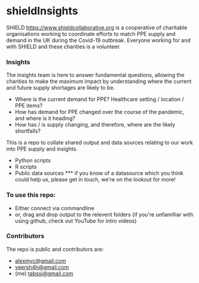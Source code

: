 # shieldInsights

  SHIELD https://www.shieldcollaborative.org is a cooperative of charitable organisations working to coordinate efforts to match PPE supply and demand in the UK during the Covid-19 outbreak. Everyone working for and with SHIELD and these charities is a volunteer. 
  
### Insights

The insights team is here to answer fundamental questions, allowing the charities to make the maximum impact by understanding where the current and future supply shortages are likely to be.
- Where is the current demand for PPE? Healthcare setting / location / PPE items?
- How has demand for PPE changed over the course of the pandemic, and where is it heading?
- How has / is supply changing, and therefore, where are the likely shortfalls?
  
This is a repo to collate shared output and data sources relating to our work into PPE supply and insights. 
  - Python scripts
  - R scripts
  - Public data sources
  *** if you know of a datasource which you think could help us, please get in touch, we're on the lookout for more!

### To use this repo:

- Either connect via commandline 
- or, drag and drop output to the relevent folders
(if you're unfamilliar with using github, check out YouTube for intro videos)

### Contributors

The repo is public and contributors are:
- alexmyc@gmail.com
- veersh4h@gmail.com
- (me) tabssj@gmail.com


